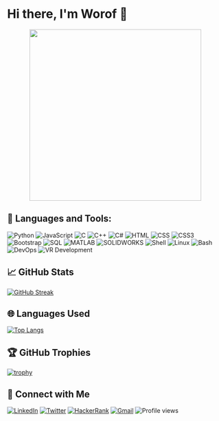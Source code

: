 # Hi there, I'm Worof 👋
<div id="header" align="center">
  <img src="https://media.giphy.com/media/v1.Y2lkPTc5MGI3NjExOXlyaDU5YnUwZDlpdDNuamI3Mjcwa2NzeG9kNGxxaHhlOXdmNDJoYyZlcD12MV9pbnRlcm5hbF9naWZfYnlfaWQmY3Q9Zw/L1R1tvI9svkIWwpVYr/giphy.gif" width="400"/>
</div>


## 🚀 Languages and Tools:

![Python](https://img.shields.io/badge/-Python-333333?style=flat&logo=python)
![JavaScript](https://img.shields.io/badge/-JavaScript-333333?style=flat&logo=javascript)
![C](https://img.shields.io/badge/-C-333333?style=flat&logo=c)
![C++](https://img.shields.io/badge/-C++-333333?style=flat&logo=c%2B%2B)
![C#](https://img.shields.io/badge/-C%23-333333?style=flat&logo=c-sharp)
![HTML](https://img.shields.io/badge/-HTML-333333?style=flat&logo=html5)
![CSS](https://img.shields.io/badge/-CSS-333333?style=flat&logo=css3&logoColor=1572B6)
![CSS3](https://img.shields.io/badge/-CSS3-333333?style=flat&logo=css3&logoColor=1572B6)
![Bootstrap](https://img.shields.io/badge/-Bootstrap-333333?style=flat&logo=bootstrap&logoColor=563D7C)
![SQL](https://img.shields.io/badge/-SQL-333333?style=flat&logo=mysql)
![MATLAB](https://img.shields.io/badge/-MATLAB-333333?style=flat&logo=mathworks)
![SOLIDWORKS](https://img.shields.io/badge/-Solidworks-333333?style=flat&logo=solidworks)
![Shell](https://img.shields.io/badge/-Shell-333333?style=flat&logo=gnu-bash&logoColor=white)
![Linux](https://img.shields.io/badge/-Linux-333333?style=flat&logo=linux)
![Bash](https://img.shields.io/badge/-Bash-333333?style=flat&logo=gnu-bash&logoColor=white)
![DevOps](https://img.shields.io/badge/-DevOps-333333?style=flat&logo=devops)
![VR Development](https://img.shields.io/badge/-VR%20Development-333333?style=flat&logo=virtual-reality)


## 📈 GitHub Stats
[![GitHub Streak](https://github-readme-streak-stats.herokuapp.com?user=Worof&theme=dark&hide_border=true&border_radius=4.8&card_width=800)](https://git.io/streak-stats)


## 🌐 Languages Used

[![Top Langs](https://github-readme-stats.vercel.app/api/top-langs/?username=Worof&layout=compact&theme=vision-friendly-dark)](https://github.com/anuraghazra/github-readme-stats)



## 🏆 GitHub Trophies

[![trophy](https://github-profile-trophy.vercel.app/?username=Worof&theme=onedark)](https://github.com/ryo-ma/github-profile-trophy)

## 🔗 Connect with Me

[![LinkedIn](https://img.shields.io/badge/-LinkedIn-0077B5?style=flat-square&logo=LinkedIn&logoColor=white)](https://www.linkedin.com/in/worof-ahmed-a8301b215/)
[![Twitter](https://img.shields.io/badge/-Twitter-1DA1F2?style=flat-square&logo=Twitter&logoColor=white)](https://x.com/worof49245?s=35)
[![HackerRank](https://img.shields.io/badge/-HackerRank-00EA64?style=flat-square&logo=HackerRank&logoColor=black)](https://www.hackerrank.com/profile/worofyousef)
[![Gmail](https://img.shields.io/badge/-Gmail-D14836?style=flat-square&logo=Gmail&logoColor=white)](mailto:worofyousef@gmail.com)
![Profile views](https://komarev.com/ghpvc/?username=Worof&color=green)


